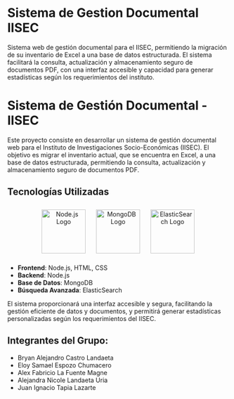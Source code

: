 # Sistema de Gestion Documental IISEC
Sistema web de gestión documental para el IISEC, permitiendo la migración de su inventario de Excel a una base de datos estructurada. El sistema facilitará la consulta, actualización y almacenamiento seguro de documentos PDF, con una interfaz accesible y capacidad para generar estadísticas según los requerimientos del instituto.

# Sistema de Gestión Documental - IISEC

Este proyecto consiste en desarrollar un sistema de gestión documental web para el Instituto de Investigaciones Socio-Económicas (IISEC). El objetivo es migrar el inventario actual, que se encuentra en Excel, a una base de datos estructurada, permitiendo la consulta, actualización y almacenamiento seguro de documentos PDF.

## Tecnologías Utilizadas

<p align="center">
  <img src="https://nodejs.org/static/images/logo.svg" alt="Node.js Logo" height="100" style="margin:10px;">
  <img src="https://webassets.mongodb.com/_com_assets/cms/mongodb_logo1-76twgcu2dm.png" alt="MongoDB Logo" height="100" style="margin:10px;">
  <img src="https://www.vectorlogo.zone/logos/elastic/elastic-icon.svg" alt="ElasticSearch Logo" height="100" style="margin:10px;">
</p>

- **Frontend**: Node.js, HTML, CSS
- **Backend**: Node.js
- **Base de Datos**: MongoDB
- **Búsqueda Avanzada**: ElasticSearch

El sistema proporcionará una interfaz accesible y segura, facilitando la gestión eficiente de datos y documentos, y permitirá generar estadísticas personalizadas según los requerimientos del IISEC.

## Integrantes del Grupo:

- Bryan Alejandro Castro Landaeta
- Eloy Samael Espozo Chumacero
- Alex Fabricio La Fuente Magne
- Alejandra Nicole Landaeta Uria
- Juan Ignacio Tapia Lazarte

